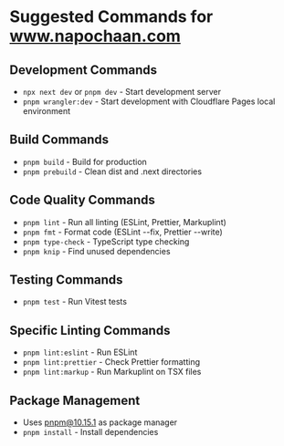# Suggested Commands for www.napochaan.com

## Development Commands
- `npx next dev` or `pnpm dev` - Start development server
- `pnpm wrangler:dev` - Start development with Cloudflare Pages local environment

## Build Commands
- `pnpm build` - Build for production
- `pnpm prebuild` - Clean dist and .next directories

## Code Quality Commands
- `pnpm lint` - Run all linting (ESLint, Prettier, Markuplint)
- `pnpm fmt` - Format code (ESLint --fix, Prettier --write)
- `pnpm type-check` - TypeScript type checking
- `pnpm knip` - Find unused dependencies

## Testing Commands
- `pnpm test` - Run Vitest tests

## Specific Linting Commands
- `pnpm lint:eslint` - Run ESLint
- `pnpm lint:prettier` - Check Prettier formatting
- `pnpm lint:markup` - Run Markuplint on TSX files

## Package Management
- Uses pnpm@10.15.1 as package manager
- `pnpm install` - Install dependencies